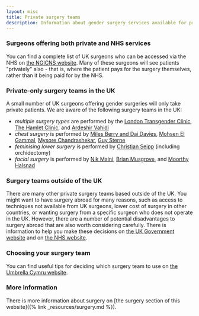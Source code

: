 ```yaml
---
layout: misc
title: Private surgery teams
description: Information about gender surgery services available for private funding
---
```


### Surgeons offering both private and NHS services

You can find a complete list of UK surgeons who can be accessed via the NHS on [the NGICNS website](https://www.ngicns.scot.nhs.uk/surgery/surgery-providers/). Many of these surgeons will see patients "privately" also - that is, where the patient pays for the surgery themselves, rather than it being paid for by the NHS.

### Private-only surgery teams in the UK

A small number of UK surgeons offering gender surgeries will only take private patients. We are aware of the following surgery teams in the UK:

- *multiple surgery types* are performed by the [London Transgender Clinic](https://www.thelondontransgenderclinic.uk/), [The Hamlet Clinic](https://thehamletclinic.com/plastic-surgery-london/surgical/gender-enhancement/), and  [Ardeshir Vahidi](https://www.transgendercare.co.uk/)
- *chest surgery* is performed by [Miles Berry and Dai Davies](https://simplybettertransgender.co.uk/), [Mohsen El Gammal](https://www.cadoganclinic.com/mohsen-el-gammal/), [Mysore Chandrashekar](https://liverpoolbreastclinic.co.uk/gender-chest-reassignment-surgery/), [Guy Sterne](https://www.consultantplasticsurgeon.co.uk/cosmetic-breast-surgery/gender-reassignment-chest-surgery/)
- *feminising lower surgery* is performed by [Christian Seipp](https://www.christianseipp-urology.net/) (including orchidectomy)
- *facial surgery* is performed by [Nik Maini](https://www.nikmaini.com/), [Brian Musgrove](https://www.facialplasticsurgery.org.uk/), and [Moorthy Halsnad](https://www.elanicclinicspa.co.uk/staff/moorthy-halsnad)

### Surgery teams outside of the UK

There are many other private surgery teams based outside of the UK. You might want to have surgery abroad for many reasons, such as access to techniques not available from UK surgeons, lower cost of surgery in other countries, or wanting surgery from a specific surgeon who does not operate in the UK. However, there are a number of potential disadvantages to surgery abroad that are also worth considering carefully. There is information to help you make these decisions on [the UK Government website](https://www.gov.uk/guidance/lesbian-gay-bisexual-and-transgender-foreign-travel-advice) and on [the NHS website](https://www.nhs.uk/conditions/cosmetic-procedures/cosmetic-surgery-abroad/).

### Choosing your surgery team

You can find useful tips for deciding which surgery team to use on [the Umbrella Cymru website](https://umbrellagwent.od2.vtiger.com/kb/article/396664-Choosing-your-surgeon?catid=1&subid=4).

### More information

There is more information about surgery on [the surgery section of this website]({% link _resources/surgery.md %}).
